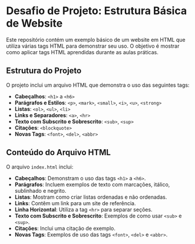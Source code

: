 # Desafio de Projeto: Estrutura Básica de Website

Este repositório contém um exemplo básico de um website em HTML que utiliza várias tags HTML para demonstrar seu uso. O objetivo é mostrar como aplicar tags HTML aprendidas durante as aulas práticas.

## Estrutura do Projeto

O projeto inclui um arquivo HTML que demonstra o uso das seguintes tags:

- **Cabeçalhos**: `<h1>` a `<h6>`
- **Parágrafos e Estilos**: `<p>`, `<mark>`, `<small>`, `<i>`, `<u>`, `<strong>`
- **Listas**: `<ol>`, `<ul>`, `<li>`
- **Links e Separadores**: `<a>`, `<hr>`
- **Texto com Subscrito e Sobrescrito**: `<sub>`, `<sup>`
- **Citações**: `<blockquote>`
- **Novas Tags**: `<font>`, `<del>`, `<abbr>`

## Conteúdo do Arquivo HTML

O arquivo `index.html` inclui:

- **Cabeçalhos**: Demonstram o uso das tags `<h1>` a `<h6>`.
- **Parágrafos**: Incluem exemplos de texto com marcações, itálico, sublinhado e negrito.
- **Listas**: Mostram como criar listas ordenadas e não ordenadas.
- **Links**: Contêm um link para um site de referência.
- **Linha Horizontal**: Utiliza a tag `<hr>` para separar seções.
- **Texto com Subscrito e Sobrescrito**: Exemplos de como usar `<sub>` e `<sup>`.
- **Citações**: Inclui uma citação de exemplo.
- **Novas Tags**: Exemplos de uso das tags `<font>`, `<del>` e `<abbr>`.